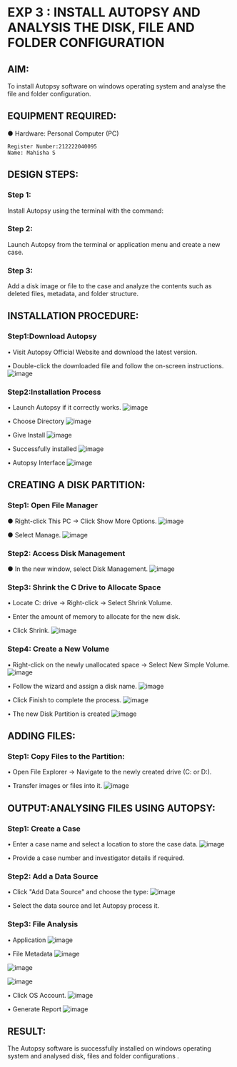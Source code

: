 # EXP 3 : INSTALL AUTOPSY AND ANALYSIS THE DISK, FILE AND FOLDER CONFIGURATION

## AIM:
To install Autopsy software on windows operating system and analyse the file
and folder configuration.

## EQUIPMENT REQUIRED:
  ●	Hardware: Personal Computer (PC)

```
Register Number:212222040095
Name: Mahisha S
```

## DESIGN STEPS:
### Step 1:
Install Autopsy using the terminal with the command:

### Step 2:
Launch Autopsy from the terminal or application menu and create a new case.

### Step 3:
Add a disk image or file to the case and analyze the contents such as deleted files, metadata, and folder structure.

## INSTALLATION PROCEDURE:
### Step1:Download Autopsy
  •	Visit Autopsy Official Website and download the latest version.
  
  •	Double-click the downloaded file and follow the on-screen instructions.
  ![image](https://github.com/user-attachments/assets/336b1c32-4f95-4b32-8451-6d092b616bd8)


### Step2:Installation Process
  •	Launch Autopsy if it correctly works. 
  ![image](https://github.com/user-attachments/assets/cc868291-a73e-40f4-bb62-d948401730a3)


  •	Choose Directory
  ![image](https://github.com/user-attachments/assets/a1a7f1c1-f4b4-4bc1-b562-4fb0107c866b)


  •	Give Install
  ![image](https://github.com/user-attachments/assets/05d7660c-212a-496a-9672-f405dc6d0008)


  •	Successfully installed
  ![image](https://github.com/user-attachments/assets/a470b38e-11f8-4499-93f3-0878cbd1044e)


  •	Autopsy Interface
  ![image](https://github.com/user-attachments/assets/739080fa-aaa1-4a9e-bfe3-ee05eba0fb02)


## CREATING A DISK PARTITION:
### Step1: Open File Manager
  ●	Right-click This PC → Click Show More Options.
  ![image](https://github.com/user-attachments/assets/6de2adfc-4922-48eb-8b77-3750b9a45dcf)

  ●	Select Manage.
  ![image](https://github.com/user-attachments/assets/7680a4e8-15e6-4207-b0a8-0a1c47fd5216)

### Step2: Access Disk Management
  ●	In the new window, select Disk Management.
  ![image](https://github.com/user-attachments/assets/53bc0c7b-43a7-4c3f-b439-d777a2f70014)


### Step3: Shrink the C Drive to Allocate Space
  •	Locate C: drive → Right-click → Select Shrink Volume.
  
  •	Enter the amount of memory to allocate for the new disk.
  
  •	Click Shrink.
  ![image](https://github.com/user-attachments/assets/bd4d1a27-80b5-44a4-aff6-3840bb17233b)



### Step4: Create a New Volume
  •	Right-click on the newly unallocated space → Select New Simple Volume.
  ![image](https://github.com/user-attachments/assets/cc75fa86-db23-4010-bc88-d49a4bb90a6a)



  •	Follow the wizard and assign a disk name.
  ![image](https://github.com/user-attachments/assets/4be42319-30ad-4d2b-9337-8e203c824902)



  •	Click Finish to complete the process.
  ![image](https://github.com/user-attachments/assets/dba4c7bc-c95c-4715-8323-e266cfbc183f)


  •	The new Disk Partition is created
  ![image](https://github.com/user-attachments/assets/35a26d3c-0781-4295-a238-81af63b5e817)


## ADDING FILES:
### Step1: Copy Files to the Partition:
  •	Open File Explorer → Navigate to the newly created drive (C: or D:).
  
  •	Transfer images or files into it.
  ![image](https://github.com/user-attachments/assets/c1fa1957-c588-4007-ad84-849806965a2b)


## OUTPUT:ANALYSING FILES USING AUTOPSY:

### Step1: Create a Case
  •	Enter a case name and select a location to store the case data.
  ![image](https://github.com/user-attachments/assets/935417e8-69c8-4d28-aeb6-8b6f734bcddf)


  •	Provide a case number and investigator details if required.

### Step2: Add a Data Source
  •	Click "Add Data Source" and choose the type:
  ![image](https://github.com/user-attachments/assets/3ea6c347-e024-4dc7-a927-a8a29dca89dd)


  •	Select the data source and let Autopsy process it.
### Step3: File Analysis
  •	Application
  ![image](https://github.com/user-attachments/assets/75071817-9716-4247-a02e-1ca2e33b1f3c)


  •	File Metadata
  ![image](https://github.com/user-attachments/assets/7ce2d3fd-e387-4ca0-9761-b7cd9ef2d417)

  ![image](https://github.com/user-attachments/assets/87596516-9d1b-41ae-90e3-98a9458e766b)

  ![image](https://github.com/user-attachments/assets/ccc51ae4-7cee-4889-bf2d-87433f52c416)


  •	Click OS Account.
  ![image](https://github.com/user-attachments/assets/e33c6884-d06c-40f0-b47d-6919f5822eea)


  •	Generate Report
  ![image](https://github.com/user-attachments/assets/3c502bc7-1504-48bc-9512-81f1250efb1c)




## RESULT:
The Autopsy software is successfully installed on windows operating system and 
analysed disk, files and folder configurations .

